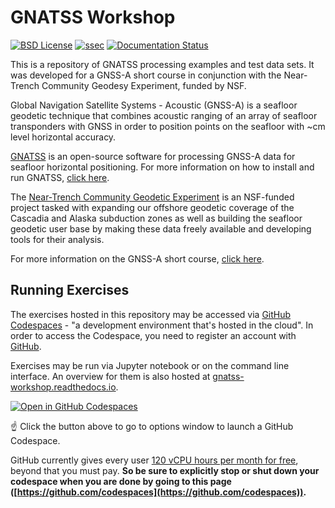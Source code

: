 # GNATSS Workshop

[![BSD License](https://badgen.net/badge/license/BSD-3-Clause/blue)](LICENSE)
[![ssec](https://img.shields.io/badge/SSEC-Workshop-purple?logo=data:image/png;base64,iVBORw0KGgoAAAANSUhEUgAAAA0AAAAOCAQAAABedl5ZAAAACXBIWXMAAAHKAAABygHMtnUxAAAAGXRFWHRTb2Z0d2FyZQB3d3cuaW5rc2NhcGUub3Jnm+48GgAAAMNJREFUGBltwcEqwwEcAOAfc1F2sNsOTqSlNUopSv5jW1YzHHYY/6YtLa1Jy4mbl3Bz8QIeyKM4fMaUxr4vZnEpjWnmLMSYCysxTcddhF25+EvJia5hhCudULAePyRalvUteXIfBgYxJufRuaKuprKsbDjVUrUj40FNQ11PTzEmrCmrevPhRcVQai8m1PRVvOPZgX2JttWYsGhD3atbHWcyUqX4oqDtJkJiJHUYv+R1JbaNHJmP/+Q1HLu2GbNoSm3Ft0+Y1YMdPSTSwQAAAABJRU5ErkJggg==&style=plastic)](https://escience.washington.edu/offshore-geodesy/)
[![Documentation Status](https://readthedocs.org/projects/gnatss-workshop/badge/?version=latest)](https://gnatss-workshop.readthedocs.io)

This is a repository of GNATSS processing examples and test data sets. It was developed for a GNSS-A short course in conjunction with the Near-Trench Community Geodesy Experiment, funded by NSF.

Global Navigation Satellite Systems - Acoustic (GNSS-A) is a seafloor geodetic technique that combines acoustic ranging of an array of seafloor transponders with GNSS in order to position points on the seafloor with ~cm level horizontal accuracy.

[GNATSS](https://gnatss.readthedocs.io) is an open-source software for processing GNSS-A data for seafloor horizontal positioning. For more information on how to install and run GNATSS, [click here](https://gnatss.readthedocs.io/en/latest/install.html).

The [Near-Trench Community Geodetic Experiment](https://www.seafloorgeodesy.org/commexp) is an NSF-funded project tasked with expanding our offshore geodetic coverage of the Cascadia and Alaska subduction zones as well as building the seafloor geodetic user base by making these data freely available and developing tools for their analysis.

For more information on the GNSS-A short course, [click here](https://www.seafloorgeodesy.org/post/gnss-acoustic-processing-short-course).

## Running Exercises

The exercises hosted in this repository may be accessed via [GitHub Codespaces](https://github.com/features/codespaces) - "a development environment that's hosted in the cloud". In order to access the Codespace, you need to register an account with [GitHub](github.com).

Exercises may be run via Jupyter notebook or on the command line interface. An overview for them is also hosted at [gnatss-workshop.readthedocs.io](https://gnatss-workshop.readthedocs.io).

[![Open in GitHub Codespaces](https://github.com/codespaces/badge.svg)](https://codespaces.new/seafloor-geodesy/gnatss-workshop?quickstart=1)

☝️ Click the button above to go to options window to launch a GitHub Codespace.

GitHub currently gives every user [120 vCPU hours per month for free](https://docs.github.com/en/billing/managing-billing-for-github-codespaces/about-billing-for-github-codespaces#monthly-included-storage-and-core-hours-for-personal-accounts), beyond that you must pay.
**So be sure to explicitly stop or shut down your codespace when you are done by going to this page ([https://github.com/codespaces](https://github.com/codespaces)).**

